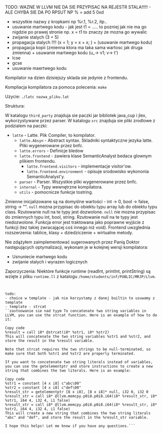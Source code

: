 TODO:
WAZNE W LLVM NIE DA SIE PRZYPISAC NA REJESTR STALA!!!!! - ALE CHYBA SIE DA PO RPSUT NP % = add 5 0xd
- wszystkie nazwy z kropkami np %r.1, %r.2, itp..
- usuwanie martwego kodu - jak jest t1 = ..... to pozniej jak nie ma go nigdzie po prawej stronie np. x = t1 to znaczy ze mozna go wywalic
- zwijanie stalych (3 + 5)
- propagacja stalych !!!! (x = 1; y = x + x; ) + (usuwanie martwego kodu)
- propagacja kopii (zmienna ktora ma taka sama wartosc jak druga zmienna) + usuwanie martwego kodu (u_-> v1; v-> t')
- lcse
- gcse
- usuwanie maertwego kodu


Kompilator na dzien dzisiejszy sklada sie jedynie z frontendu.

Kompliacja kompilatora za pomoca polecenia: `make`

Uzycie: `./latc nazwa_pliku.lat`

Struktura:

W katalogu `third_party` znajduja sie paczki jar bibliotek java_cup i jlex, wykorzystywane przez parser. W katalogu `src` znajduja
sie pliki zrodlowe z podzialem na paczki:
- `latte` - Latte. Plik Compiler, to kompilator.
  - `latte.Absyn` - Abstract syntax. Skladniki syntaktyczne jezyka latte. Pliki wygenerowane przez bnfc.
  - `latte.errors` - Definicje bledow
  - `latte.frontend` - zawiera klase SemanticAnalyst bedaca glownym plikiem frontendu.
      - `latte.frontend.visitors` - implementacje visitor'ow.
      - `latte.frontend.environment` - opisuje srodowisko wykononia SemanticAnalyst'y.
  - `parser` - Parser. Wszystkie pliki wygenerowane przez bnfc.
  - `internal` - Typy wewnętrzne kompilatora. 
  - `utils` - pomocnicze funkcje tostring.


Zmienne inicjalizowane są na domyślne wartości - int -> 0, bool -> false, string -> "".
`null` mozna przypisac do obiektu typu array lub do obiektu typu class. Rzutowanie null na te typy jest dozwolone.
`null` nie mozna przypisac do zmiennych typu int, bool, string. Rzutowanie null na te typy jest niedozwolone.
Funkcja error jest traktowana jako poprawne wyjście z funkcji (tez takiej zwracającej coś innego niż void).
Frontend uwzglednia rozszerzenia: tablice, klasy + dziedziczenie + wirtualne metody.

Nie zdążyłem zaimplementować  sugerowanych przez Panią Doktor następujących optymalizacji, wykonam je w kolejnej wersji kompilatora:
- Usnuniecie martwego kodu
- zwijanie stalych i wyrazen logicznych

Zaporzyczenia:
Niektóre funkcje runtime (readInt, printInt, printString) są wzięte z pliku `runtime.ll` z katalogu `/home/students/inf/PUBLIC/MRJP/Llvm`.
````


todo:
- choice w template - jak nie korzystamy z danej builtin to usuwamy z template
- template - strcat 
``zastnowanie sie nad tyym To concatenate two string variables in LLVM, you can use the strcat function. Here is an example of how to do it:

Copy code
%result = call i8* @strcat(i8* %str1, i8* %str2)
This will concatenate the two string variables %str1 and %str2, and store the result in the %result variable.

Note that strcat requires the two strings to be null-terminated, so make sure that both %str1 and %str2 are properly terminated.

If you want to concatenate two string literals instead of variables, you can use the getelementptr and store instructions to create a new string that combines the two literals. Here is an example:

Copy code
%str1 = constant [4 x i8] c"abc\00"
%str2 = constant [4 x i8] c"def\00"
%result_str = getelementptr [8 x i8], [8 x i8]* null, i32 0, i32 0
%result_str = call i8* @llvm.memcpy.p0i8.p0i8.i64(i8* %result_str, i8* %str1, i64 4, i32 4, i1 false)
%result_str = call i8* @llvm.memcpy.p0i8.p0i8.i64(i8* %result_str, i8* %str2, i64 4, i32 4, i1 false)
This will create a new string that combines the two string literals "abc" and "def", and store the result in the %result_str variable.

I hope this helps! Let me know if you have any questions.```
